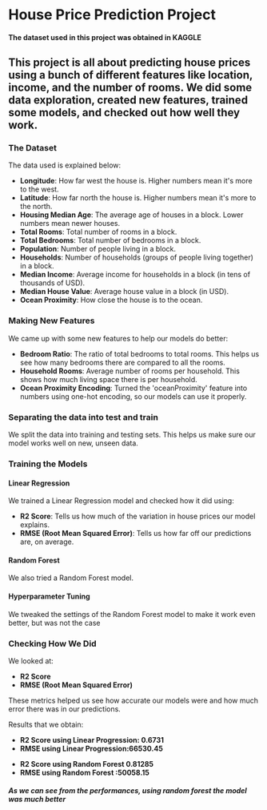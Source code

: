 
<h1>House Price Prediction Project</h1>
<h4>The dataset used in this project was obtained in KAGGLE</h4>

<h2>This project is all about predicting house prices using a bunch of different features like location, income, and the number of rooms. We did some data exploration, created new features, trained some models, and checked out how well they work.</h2>

<h3><strong>The Dataset</strong></h3>
<p>The data used is explained below:</p>
<ul>
    <li><strong>Longitude</strong>: How far west the house is. Higher numbers mean it's more to the west.</li>
    <li><strong>Latitude</strong>: How far north the house is. Higher numbers mean it's more to the north.</li>
    <li><strong>Housing Median Age</strong>: The average age of houses in a block. Lower numbers mean newer houses.</li>
    <li><strong>Total Rooms</strong>: Total number of rooms in a block.</li>
    <li><strong>Total Bedrooms</strong>: Total number of bedrooms in a block.</li>
    <li><strong>Population</strong>: Number of people living in a block.</li>
    <li><strong>Households</strong>: Number of households (groups of people living together) in a block.</li>
    <li><strong>Median Income</strong>: Average income for households in a block (in tens of thousands of USD).</li>
    <li><strong>Median House Value</strong>: Average house value in a block (in USD).</li>
    <li><strong>Ocean Proximity</strong>: How close the house is to the ocean.</li>
</ul>

<h3><strong>Making New Features</strong></h3>
<p>We came up with some new features to help our models do better:</p>
<ul>
    <li><strong>Bedroom Ratio</strong>: The ratio of total bedrooms to total rooms. This helps us see how many bedrooms there are compared to all the rooms.</li>
    <li><strong>Household Rooms</strong>: Average number of rooms per household. This shows how much living space there is per household.</li>
    <li><strong>Ocean Proximity Encoding</strong>: Turned the 'oceanProximity' feature into numbers using one-hot encoding, so our models can use it properly.</li>
</ul>

<h3><strong>Separating the data into test and train</strong></h3>
<p>We split the data into training and testing sets. This helps us make sure our model works well on new, unseen data.</p>

<h3><strong>Training the Models</strong></h3>

<h4>Linear Regression</h4>
<p>We trained a Linear Regression model and checked how it did using:</p>
<ul>
    <li><strong>R2 Score</strong>: Tells us how much of the variation in house prices our model explains.</li>
    <li><strong>RMSE (Root Mean Squared Error)</strong>: Tells us how far off our predictions are, on average.</li>
</ul>

<h4>Random Forest</h4>
<p>We also tried a Random Forest model.</p>

<h4>Hyperparameter Tuning</h4>
<p>We tweaked the settings of the Random Forest model to make it work even better, but was not the case</p>

<h3><strong>Checking How We Did</strong></h3>
<p>We looked at:</p>
<ul>
    <li><strong>R2 Score</strong></li>
    <li><strong>RMSE (Root Mean Squared Error)</strong></li>
</ul>
<p>These metrics helped us see how accurate our models were and how much error there was in our predictions.</p>

<p>Results that we obtain:</p>
<ul>
    <li><strong>R2 Score using Linear Progression: 0.6731</strong></li>
    <li><strong>RMSE using Linear Progression:66530.45
</strong></li>
</ul>
<ul>
    <li><strong>R2 Score using Random Forest  0.81285</strong></li>
    <li><strong>RMSE using Random Forest :50058.15
</strong></li>
</ul>
<h5>As we can see from the performances, using random forest the model was much better</h5>

